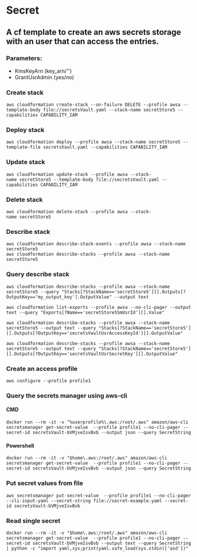 # Secret

## A cf template to create an aws secrets storage with an user that can access the entries. 
### Parameters:
  * KmsKeyArn (key_arn/'')
  * GrantUsrAdmin (yes/no)

### Create stack
```
aws cloudformation create-stack --on-failure DELETE --profile awsa --template-body file://secretsVault.yaml --stack-name secretStore5 --capabilities CAPABILITY_IAM
```
### Deploy stack
```
aws cloudformation deploy --profile awsa --stack-name secretStore5 --template-file secretsVault.yaml --capabilities CAPABILITY_IAM
```
### Update stack
```
aws cloudformation update-stack --profile awsa --stack-name secretStore5 --template-body file://secretsVault.yaml --capabilities CAPABILITY_IAM
```
### Delete stack
```
aws cloudformation delete-stack --profile awsa --stack-name secretStore5
```

### Describe stack
```
aws cloudformation describe-stack-events --profile awsa --stack-name secretStore5
aws cloudformation describe-stacks --profile awsa --stack-name secretStore5
```

### Query describe stack
```
aws cloudformation describe-stacks --profile awsa --stack-name secretStore5 --query "Stacks[?StackName=='secretStore5'][].Outputs[?OutputKey=='my_output_key'].OutputValue" --output text

aws cloudformation list-exports --profile awsa --no-cli-pager --output text --query "Exports[?Name=='secretStore5SmUsrId'][].Value"

aws cloudformation describe-stacks --profile awsa --stack-name secretStore5 --output text --query "Stacks[?StackName=='secretStore5'][].Outputs[?OutputKey=='secretsVaultUsrAccessKeyId'][].OutputValue"

aws cloudformation describe-stacks --profile awsa --stack-name secretStore5 --output text --query "Stacks[?StackName=='secretStore5'][].Outputs[?OutputKey=='secretsVaultUsrSecretKey'][].OutputValue"
```

### Create an access profile
```
aws configure --profile profile1
```

### Query the secrets manager using aws-cli
#### CMD
```
docker run --rm -it -v "%userprofile%\.aws:/root/.aws" amazon/aws-cli secretsmanager get-secret-value  --profile profile1 --no-cli-pager --secret-id secretsVault-bVMjveIsvBvb --output json --query SecretString
```
#### Powershell
```
docker run --rm -it -v "$home\.aws:/root/.aws" amazon/aws-cli secretsmanager get-secret-value  --profile profile1 --no-cli-pager --secret-id secretsVault-bVMjveIsvBvb --output json --query SecretString
```

### Put secret values from file
```
aws secretsmanager put-secret-value  --profile profile1 --no-cli-pager --cli-input-yaml --secret-string file://secret-example.yaml --secret-id secretsVault-bVMjveIsvBvb
```

### Read single secret
```
docker run --rm -it -v "$home\.aws:/root/.aws" amazon/aws-cli secretsmanager get-secret-value  --profile profile1 --no-cli-pager --secret-id secretsVault-bVMjveIsvBvb --output text --query SecretString | python -c "import yaml,sys;print(yaml.safe_load(sys.stdin)['asd'])"
```